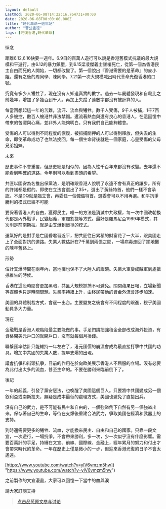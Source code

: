 ```yaml
---
layout: default
Lastmod: 2020-06-08T14:22:16.764731+00:00
date: 2020-06-08T00:00:00.000Z
title: "時代革命一週年記"
author: "曹公孟德"
tags: [光復香港,時代革命]
---
```


悼念  
  
  
距離6.12,6.16快要一週年。6.9日的百萬人遊行可以說是香港舊模式抗議的最大規模和平遊行。由6.12的暴力鎮壓，到6.15梁凌傑義士墜樓死亡，從第一個為香港民主自由而死的人開始，一切都改變了。第一個說出『香港需要的是革命』的麥小姐。還有之後的周同學、陳同學。7.21第一次大規模喊出時代革命光復香港的口號。  
  
  
究竟有多少人犧牲了，現在沒有人知道真實的數字。過去一年屍體發現和自殺比之前幾年，增加了多幾百到千人。再加上失蹤了連數字都沒有被計算的人。  
  
  
每當回想起這一年的苦難，流汗、流血與犧牲。數千人受傷，9千人被捕，1千7百人多被控，數百人被港共非法禁錮。還流著熱血與還有良心的香港人，在這回憶中帶來的苦澀與心痛，並非外人能夠明白。只有我們自己能夠體會。  
  
  
受傷的人可以得到不同程度的恢復，被抓捕關押的人可以得到釋放，但失去的生命，即使革命成功了也無法挽回。每一個生命背後就是一個家庭，心靈受傷的父母兄弟姐妹。  
  
  
未來  
  
  
歷史事件不會重覆，但歷史總是相似的，因為人性千百年來都沒有改變。去年還不能看到明確的道路，今年則可以看到盡頭的希望。  
  
  
共匪以國安為名推出保黨法，是明確跟香港人說明了永遠不會有真正的讓步。所有的許諾都是假的。即使在立法會選出了35+，選出了黃絲特首，他們一樣不會承認。不是DQ就是臨立會，再委任一個傀儡特首，選委會可以不用再選。和平抗爭勝利的模式已經不可能  
  
  
要保著香港人的自由，獲得民主。唯一的方法是消滅中共政權，每一次中國改朝換代都是內外戰爭，民變起義，軍閥割據等方式。最好是羅馬尼亞1989年模式，其次則是前南斯拉。就是由支爆到戰爭的模式。  
  
  
運氣好的是對手是亡國昏君習近平，把共匪往日累積的財富花了一大半，跟美國走上了全面對抗的道路。失業人數估計在7千萬到兩億之間，一場病毒走回了擺地攤的陳年舊路上。  
  
  
形勢  
  
  
估計支爆時間在兩年內，當地攤也保不了大陸人的飯碗。失業大軍變成賊軍到處搶掠維生的時候。  
  
  
香港在這段時間會更加黑暗，共匪大規模抓捕不可避免。關閉蘋果日報，立場新聞等媒體也只是時間問題。失業率持續上升，由移民帶動的資金外流會逐步加速。  
  
  
美國的具體制裁方式，會逐一出台。主要盟友之後會有不同程度的跟進，視乎美國動員多大力量。  
  
  
現在  
  
  
金融戰是香港人現階段最主要能做的事。手足們請把強積金全部改成海外投資，有資格開美元戶口的就開戶口，沒有就每個月換錢。  
  
  
聯繫匯率估計只能維持一年左右了，港元匯價的崩潰會成為最直接打擊中共國的功具。增加中共國的失業人數，提早支爆的出現。  
  
  
議會抗爭和街頭抗爭，目前的作用在於向歐美展示香港人不屈服的立場。沒有必要為此付出太多的流血，甚至生命的。不要在勝利來臨前倒下了。  
  
  
後記  
  
  
一年的起義，引發了黨安惡法，也喚醒了美國這個巨人。只要將中共國變成另一個叙利亞或南斯拉夫，無疑是成本最低的處理方式，美國也避免了直接出兵。  
  
  
沒有自己的武力，是不可能有民主和自由的，一個強盜倒下自然有另一個強盜出來。保存著自己的生命，等待在支爆後重建合法武力，爭取美國在經濟和武器上的支持。  
  
  
到時還需要更多的犧牲、流血，才能換來民主、自由和自己的國家。只靠一段文宣，一次遊行，一場抗爭，不會帶來勝利，多一次，少一次似乎沒有什麼影響。需要百萬計的手足，持續在文宣、前線、國際線、金融上，經年累月的努力和付出才會帶來時代的革命。一年在歷史上僅是微小的一步，但迎來香港光復的日子不會太遙遠。  
  
  
[https://www.youtube.com/watch?v=yIV6vmzm5hw]( "https://www.youtube.com/watch?v=yIV6vmzm5hw")  
  
之前製作的文宣漫畫，大家可以回憶一下當中的血與淚  
  
請大家訂閱支持





> [点击品葱原文参与讨论](https://pincong.rocks/article/20174)

